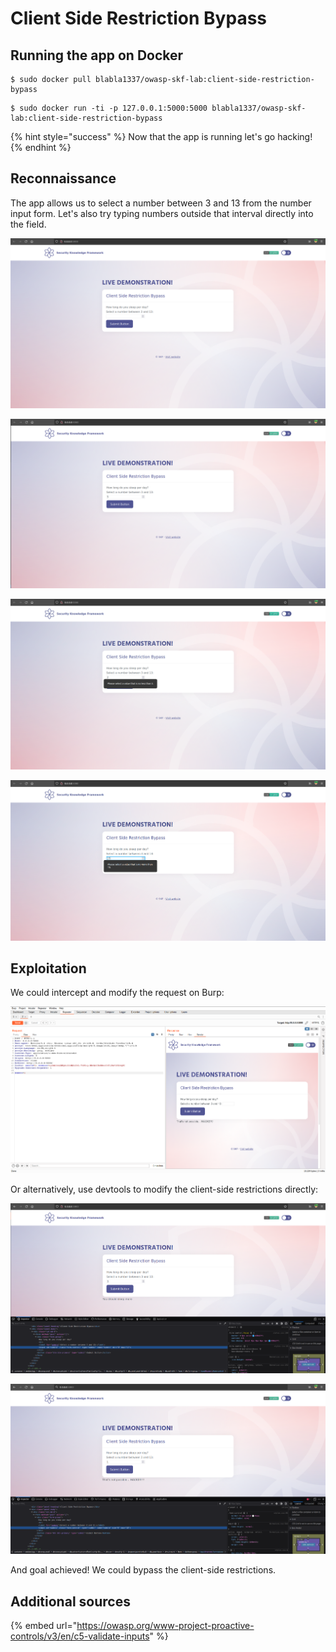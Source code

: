 # Client Side Restriction Bypass

## Running the app on Docker

```text
$ sudo docker pull blabla1337/owasp-skf-lab:client-side-restriction-bypass
```

```text
$ sudo docker run -ti -p 127.0.0.1:5000:5000 blabla1337/owasp-skf-lab:client-side-restriction-bypass
```

{% hint style="success" %}
Now that the app is running let's go hacking!
{% endhint %}

## Reconnaissance

The app allows us to select a number between 3 and 13 from the number input form. Let's also try typing numbers outside that interval directly into the field.

![](https://raw.githubusercontent.com/blabla1337/skf-labs/master/.gitbook/assets/python/Client-Side-Restriction-Bypass/1.png)

![](https://raw.githubusercontent.com/blabla1337/skf-labs/master/.gitbook/assets/python/Client-Side-Restriction-Bypass/2.png)

![](https://raw.githubusercontent.com/blabla1337/skf-labs/master/.gitbook/assets/python/Client-Side-Restriction-Bypass/3.png)

![](https://raw.githubusercontent.com/blabla1337/skf-labs/master/.gitbook/assets/python/Client-Side-Restriction-Bypass/4.png)

## Exploitation

We could intercept and modify the request on Burp:

![](https://raw.githubusercontent.com/blabla1337/skf-labs/master/.gitbook/assets/python/Client-Side-Restriction-Bypass/5.png)

Or alternatively, use devtools to modify the client-side restrictions directly:

![](https://raw.githubusercontent.com/blabla1337/skf-labs/master/.gitbook/assets/python/Client-Side-Restriction-Bypass/6.png)

![](https://raw.githubusercontent.com/blabla1337/skf-labs/master/.gitbook/assets/python/Client-Side-Restriction-Bypass/7.png)

And goal achieved! We could bypass the client-side restrictions.

## Additional sources

{% embed url="https://owasp.org/www-project-proactive-controls/v3/en/c5-validate-inputs" %}

